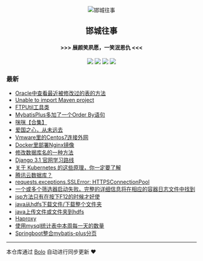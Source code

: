 <p align="center"><img alt="邯城往事" src="https://img.hacpai.com/file/2019/11/guohui-e67e7b3b.png"></p><h2 align="center">
邯城往事
</h2>

<h4 align="center">               >>>  展颜笑夙愿，一笑泯恩仇 <<<</h4>
<p align="center"><a title="邯城往事" target="_blank" href="https://github.com/cuijianzhe/bolo-blog"><img src="https://img.shields.io/github/last-commit/cuijianzhe/bolo-blog.svg?style=flat-square&color=FF9900"></a>
<a title="GitHub repo size in bytes" target="_blank" href="https://github.com/cuijianzhe/bolo-blog"><img src="https://img.shields.io/github/repo-size/cuijianzhe/bolo-blog.svg?style=flat-square"></a>
<a title="Bolo Version" target="_blank" href="https://github.com/adlered/bolo-solo"><img src="https://img.shields.io/badge/bolo-v2.1 稳定版-f1e05a.svg?style=flat-square&color=blueviolet"></a>
<a title="Hits" target="_blank" href="https://github.com/88250/hits"><img src="https://hits.b3log.org/cuijianzhe/bolo-blog.svg"></a></p>

### 最新

* [Oracle中查看最近被修改过的表的方法](https://39.97.161.115/articles/2020/09/27/1601192953949.html)
* [Unable to import Maven project](https://39.97.161.115/articles/2020/09/24/1600938124541.html)
* [FTPUtil工具类](https://39.97.161.115/articles/2020/09/18/1600392442485.html)
* [MybatisPlus多加了一个Order By语句](https://39.97.161.115/articles/2020/09/17/1600332908865.html)
* [咪咪【合集】](https://39.97.161.115/articles/2020/09/08/1599552607683.html)
* [爱国之心，从未远去](https://39.97.161.115/articles/2020/09/02/1599035900237.html)
* [Vmware里的Centos7连接外网](https://39.97.161.115/articles/2020/09/02/1599016136565.html)
* [Docker里部署Nginx镜像](https://39.97.161.115/articles/2020/09/02/1599016529798.html)
* [修改数据库名的一种方法](https://39.97.161.115/articles/2020/08/23/1598183280801.html)
* [Django 3.1 官网学习路线](https://39.97.161.115/articles/2020/08/17/1597665317545.html)
* [关于 Kubernetes 的这些原理，你一定要了解](https://39.97.161.115/articles/2020/08/15/1597459617030.html)
* [腾讯云数据库？](https://39.97.161.115/articles/2020/08/12/1597200121515.html)
* [requests.exceptions.SSLError: HTTPSConnectionPool](https://39.97.161.115/articles/2020/08/08/1596867654155.html)
* [一个或多个筛选器启动失败。完整的详细信息将在相应的容器日志文件中找到](https://39.97.161.115/articles/2020/08/03/1596447580884.html)
* [jsp方法只有在按下F12的时候才好使](https://39.97.161.115/articles/2020/08/03/1596443686910.html)
* [java从hdfs下载文件/下载整个文件夹](https://39.97.161.115/articles/2020/07/31/1596184855555.html)
* [java上传文件或文件夹到hdfs](https://39.97.161.115/articles/2020/07/30/1596106295313.html)
* [Haproxy](https://39.97.161.115/articles/2020/07/29/1596024607735.html)
* [使用mysql统计表中本周每一天的数量](https://39.97.161.115/articles/2020/07/29/1596021588286.html)
* [Springboot整合mybatis-plus分页](https://39.97.161.115/articles/2020/07/28/1595908685910.html)



---

本仓库通过 [Bolo](https://github.com/adlered/bolo-solo) 自动进行同步更新 ❤️ 